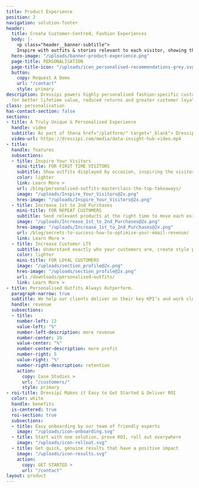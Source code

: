 ```yaml
---
title: Product Experience
position: 2
navigation: solution-footer
header:
  title: Create Customer-Centred, Fashion Experiences
  body: |-
    <p class="header__banner-subtitle">
    Inspire with outfits & stories relevant to each visitor, showing them the value of every product &how to wear your brand their way</p>
  hero-image: "/uploads/banner-product-experience.png"
  page-title: PERSONALISATION
  page-title-icon: "/uploads/icon_personalised-recommendations-grey.svg"
  button:
    copy: Request A Demo
    url: "/contact"
    style: primary
description: Dressipi powers highly personalised fashion-specific customer experiences
  for better lifetime value, reduced returns and greater customer loyalty.
class: personalisation
has-contact-section: false
sections:
- title: A Truly Unique & Personalised Experience
  handle: video
  subtitle: As part of the<a href="/platform/" target="_blank"> Dressipi platform</a>, we continually build an understanding of your visitors and how they interact with your products at every step of their journey to make sure their experiences get better and better. 
  video-url: https://dressipi.com/media/data-insight-hub-video.mp4
- title: 
  handle: features
  subsections:
  - title: Inspire Your Visitors
    mini-title: FOR FIRST TIME VISITORS
    subtitle: Show outfits displayed by occasion, inspiring the visitor and showing the versatility of the garment.
    color: lighter
    link: Learn More >
    url: /blog/personalised-outfits-masterclass-the-top-takeaways/
    image: "/uploads/Inspire_Your_Visitors@2x.png"
    hres-image: "/uploads/Inspire_Your_Visitors@2x.png"
  - title: Increase 1st to 2nd Purchases
    mini-title: FOR REPEAT CUSTOMERS
    subtitle: Send relevant products at the right time to move each existing customer up the purchase ladder. This is the biggest opportunity for revenue growth for retailers. 
    image: "/uploads/Increase_1st_to_2nd_Purchases@2x.png"
    hres-image: "/uploads/Increase_1st_to_2nd_Purchases@2x.png"
    url: /blog/secrets-to-success-how-to-optimise-your-email-revenue/
    link: Learn More >
  - title: Increase Customer LTV
    subtitle: Understand exactly who your customers are, create style profiles based on their activity, preferences and items they already own.
    color: lighter
    mini-title: FOR LOYAL CUSTOMERS
    image: "/uploads/section_profile@2x.png"
    hres-image: "/uploads/section_profile@2x.png"
    url: /downloads/personalised-outfits/
    link: Learn More >
- title: Personalised Outfits Always Outperform.
  paragraph-narrow: true
  subtitle: We help our clients deliver on their key KPI’s and work closely alongside them to ensure their Brand DNA is understood and captured in our algorithms.
  handle: revenue
  subsections:
  - title:
    number-left: 12
    value-left: "%"
    number-left-description: more revenue
    number-center: 10
    value-center: "%"
    number-center-description: more profit
    number-right: 5
    value-right: "%"
    number-right-description: retention
    action:
      copy: Case Studies >
      url: "/customers/"
      style: primary
- roi-title: Dressipi Makes it Easy to Get Started & Deliver ROI
  color: white
  handle: benefits
  is-centered: true
  roi-section: true
  subsections:
  - title: Easy onboarding by our team of friendly experts
    image: "/uploads/icon-onboarding.svg"
  - title: Start with one solution, prove ROI, roll out everywhere
    image: "/uploads/icon-rollout.svg"
  - title: Get quick, genuine results that have a positive impact
    image: "/uploads/icon-results.svg"
    action:
      copy: GET STARTED >
      url: "/contact"
layout: product
---
```


